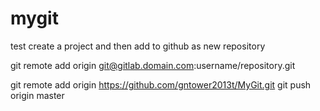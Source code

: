 # mygit
test create a project and then add to github as new repository

git remote add origin git@gitlab.domain.com:username/repository.git

git remote add origin https://github.com/gntower2013t/MyGit.git
git push origin master

